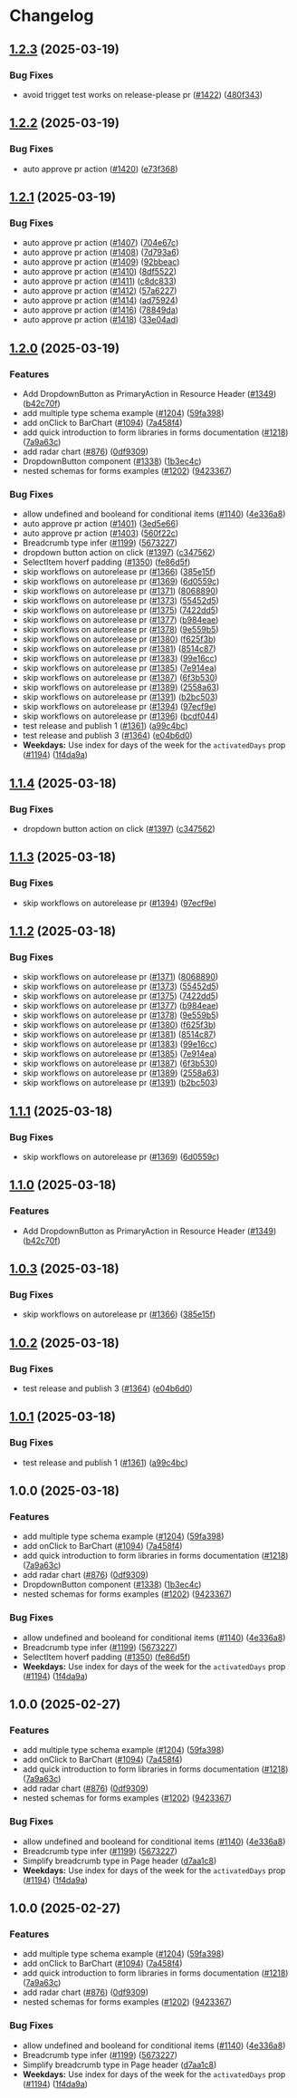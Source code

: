 # Changelog

## [1.2.3](https://github.com/factorialco/factorial-one/compare/v1.2.2...v1.2.3) (2025-03-19)


### Bug Fixes

* avoid trigget test works on release-please pr ([#1422](https://github.com/factorialco/factorial-one/issues/1422)) ([480f343](https://github.com/factorialco/factorial-one/commit/480f343684173ca7990c3f97534d2a26e8b99fbb))

## [1.2.2](https://github.com/factorialco/factorial-one/compare/v1.2.1...v1.2.2) (2025-03-19)


### Bug Fixes

* auto approve pr action ([#1420](https://github.com/factorialco/factorial-one/issues/1420)) ([e73f368](https://github.com/factorialco/factorial-one/commit/e73f3684134da7d2077cb6f72ca3c1661777a9e6))

## [1.2.1](https://github.com/factorialco/factorial-one/compare/v1.2.0...v1.2.1) (2025-03-19)


### Bug Fixes

* auto approve pr action ([#1407](https://github.com/factorialco/factorial-one/issues/1407)) ([704e67c](https://github.com/factorialco/factorial-one/commit/704e67cc6d73aa775fe2d13745f56dcbb6ac35a4))
* auto approve pr action ([#1408](https://github.com/factorialco/factorial-one/issues/1408)) ([7d793a6](https://github.com/factorialco/factorial-one/commit/7d793a69913a2848aae8a1080d38a11b92ee3f57))
* auto approve pr action ([#1409](https://github.com/factorialco/factorial-one/issues/1409)) ([92bbeac](https://github.com/factorialco/factorial-one/commit/92bbeacde9080d783cd5f6afccc2e9fe019783a8))
* auto approve pr action ([#1410](https://github.com/factorialco/factorial-one/issues/1410)) ([8df5522](https://github.com/factorialco/factorial-one/commit/8df5522f69f85e77d868ed21fc06de5daeeae0a8))
* auto approve pr action ([#1411](https://github.com/factorialco/factorial-one/issues/1411)) ([c8dc833](https://github.com/factorialco/factorial-one/commit/c8dc83302cea248ff0d60262a165184fdbf80454))
* auto approve pr action ([#1412](https://github.com/factorialco/factorial-one/issues/1412)) ([57a6227](https://github.com/factorialco/factorial-one/commit/57a62272efad18786211410c7ef86c17a0d4eaf1))
* auto approve pr action ([#1414](https://github.com/factorialco/factorial-one/issues/1414)) ([ad75924](https://github.com/factorialco/factorial-one/commit/ad7592458000453eb840f5edd1a7e6d4035bddaf))
* auto approve pr action ([#1416](https://github.com/factorialco/factorial-one/issues/1416)) ([78849da](https://github.com/factorialco/factorial-one/commit/78849da46cf1bb43cff00f36b1397354fc148941))
* auto approve pr action ([#1418](https://github.com/factorialco/factorial-one/issues/1418)) ([33e04ad](https://github.com/factorialco/factorial-one/commit/33e04ad072b636317b40292daaaa20606f896f6a))

## [1.2.0](https://github.com/factorialco/factorial-one/compare/v1.1.4...v1.2.0) (2025-03-19)


### Features

* Add DropdownButton as PrimaryAction in Resource Header ([#1349](https://github.com/factorialco/factorial-one/issues/1349)) ([b42c70f](https://github.com/factorialco/factorial-one/commit/b42c70fd967944b204765e189ff54dc3e1c47ebc))
* add multiple type schema example ([#1204](https://github.com/factorialco/factorial-one/issues/1204)) ([59fa398](https://github.com/factorialco/factorial-one/commit/59fa398623992aa9cbb6e0afc411f7bc599a22b9))
* add onClick to BarChart ([#1094](https://github.com/factorialco/factorial-one/issues/1094)) ([7a458f4](https://github.com/factorialco/factorial-one/commit/7a458f4aa6bef94b2490b9105e6a38fe61e71805))
* add quick introduction to form libraries in forms documentation ([#1218](https://github.com/factorialco/factorial-one/issues/1218)) ([7a9a63c](https://github.com/factorialco/factorial-one/commit/7a9a63c6a65c63c64765e08a2c903c5d009fcd4d))
* add radar chart ([#876](https://github.com/factorialco/factorial-one/issues/876)) ([0df9309](https://github.com/factorialco/factorial-one/commit/0df93094fe09932827aeec6003f9bfbcdb32096a))
* DropdownButton component ([#1338](https://github.com/factorialco/factorial-one/issues/1338)) ([1b3ec4c](https://github.com/factorialco/factorial-one/commit/1b3ec4c7ab5d9d049a826fc23f679442f28de262))
* nested schemas for forms examples ([#1202](https://github.com/factorialco/factorial-one/issues/1202)) ([9423367](https://github.com/factorialco/factorial-one/commit/94233675f865433c8a4f4c11b502d942b148a2b5))


### Bug Fixes

* allow undefined and booleand for conditional items ([#1140](https://github.com/factorialco/factorial-one/issues/1140)) ([4e336a8](https://github.com/factorialco/factorial-one/commit/4e336a8aedd245da80326db1ac211a27027e4254))
* auto approve pr action ([#1401](https://github.com/factorialco/factorial-one/issues/1401)) ([3ed5e66](https://github.com/factorialco/factorial-one/commit/3ed5e66218eba70dc515016c2a0f64d453d73788))
* auto approve pr action ([#1403](https://github.com/factorialco/factorial-one/issues/1403)) ([560f22c](https://github.com/factorialco/factorial-one/commit/560f22c255dc74f0f98635112afa9bfbde8fdbc9))
* Breadcrumb type infer ([#1199](https://github.com/factorialco/factorial-one/issues/1199)) ([5673227](https://github.com/factorialco/factorial-one/commit/5673227e7c2cb2a8b3adbfa7922bf9c002345ce1))
* dropdown button action on click ([#1397](https://github.com/factorialco/factorial-one/issues/1397)) ([c347562](https://github.com/factorialco/factorial-one/commit/c347562211998b0fa66f75856aff3a106f4fc4d7))
* SelectItem hoverf padding ([#1350](https://github.com/factorialco/factorial-one/issues/1350)) ([fe86d5f](https://github.com/factorialco/factorial-one/commit/fe86d5f6dd9289cfb52b04047c12a2fff2200422))
* skip workflows on autorelease pr ([#1366](https://github.com/factorialco/factorial-one/issues/1366)) ([385e15f](https://github.com/factorialco/factorial-one/commit/385e15f8a53ac7d682d20347a8ae279825eda867))
* skip workflows on autorelease pr ([#1369](https://github.com/factorialco/factorial-one/issues/1369)) ([6d0559c](https://github.com/factorialco/factorial-one/commit/6d0559c0adf7e96a1b03b9f19e86ea05c67c7c2a))
* skip workflows on autorelease pr ([#1371](https://github.com/factorialco/factorial-one/issues/1371)) ([8068890](https://github.com/factorialco/factorial-one/commit/80688908b17264eaa11278d1d504b7512102f060))
* skip workflows on autorelease pr ([#1373](https://github.com/factorialco/factorial-one/issues/1373)) ([55452d5](https://github.com/factorialco/factorial-one/commit/55452d5f9276d1b28a92d424670f8dd3918ae703))
* skip workflows on autorelease pr ([#1375](https://github.com/factorialco/factorial-one/issues/1375)) ([7422dd5](https://github.com/factorialco/factorial-one/commit/7422dd5ba4cc75c5d02380d23baceb48b0029612))
* skip workflows on autorelease pr ([#1377](https://github.com/factorialco/factorial-one/issues/1377)) ([b984eae](https://github.com/factorialco/factorial-one/commit/b984eae9d5057f78fa5b660b18fb647b695c3dcf))
* skip workflows on autorelease pr ([#1378](https://github.com/factorialco/factorial-one/issues/1378)) ([9e559b5](https://github.com/factorialco/factorial-one/commit/9e559b5a6b9e6bfdbbbd14b627846ea187d6043d))
* skip workflows on autorelease pr ([#1380](https://github.com/factorialco/factorial-one/issues/1380)) ([f625f3b](https://github.com/factorialco/factorial-one/commit/f625f3b2cd46c5a3ea2211c0774709e1468e4fe7))
* skip workflows on autorelease pr ([#1381](https://github.com/factorialco/factorial-one/issues/1381)) ([8514c87](https://github.com/factorialco/factorial-one/commit/8514c87ef671be386665f75f7325c28835a672c4))
* skip workflows on autorelease pr ([#1383](https://github.com/factorialco/factorial-one/issues/1383)) ([99e16cc](https://github.com/factorialco/factorial-one/commit/99e16cc8602e72fb7808aa53311aa6f8a6578d18))
* skip workflows on autorelease pr ([#1385](https://github.com/factorialco/factorial-one/issues/1385)) ([7e914ea](https://github.com/factorialco/factorial-one/commit/7e914ea1e7b10650d3108342251435cc1afae1f0))
* skip workflows on autorelease pr ([#1387](https://github.com/factorialco/factorial-one/issues/1387)) ([6f3b530](https://github.com/factorialco/factorial-one/commit/6f3b53077430db99187f578b2ce83025530a3bae))
* skip workflows on autorelease pr ([#1389](https://github.com/factorialco/factorial-one/issues/1389)) ([2558a63](https://github.com/factorialco/factorial-one/commit/2558a63d68fb85ac2196c51d8b7b33bb66a0f542))
* skip workflows on autorelease pr ([#1391](https://github.com/factorialco/factorial-one/issues/1391)) ([b2bc503](https://github.com/factorialco/factorial-one/commit/b2bc503bee06e530588e44fd457dcfe10d65afee))
* skip workflows on autorelease pr ([#1394](https://github.com/factorialco/factorial-one/issues/1394)) ([97ecf9e](https://github.com/factorialco/factorial-one/commit/97ecf9e69f2be4d3b9b0733b50b6855451fd2fd0))
* skip workflows on autorelease pr ([#1396](https://github.com/factorialco/factorial-one/issues/1396)) ([bcdf044](https://github.com/factorialco/factorial-one/commit/bcdf044b0de121a0a2d5ac6eec4f67bfb919b213))
* test release and publish 1 ([#1361](https://github.com/factorialco/factorial-one/issues/1361)) ([a99c4bc](https://github.com/factorialco/factorial-one/commit/a99c4bca27a468558def4c45309e2c63baf68c57))
* test release and publish 3 ([#1364](https://github.com/factorialco/factorial-one/issues/1364)) ([e04b6d0](https://github.com/factorialco/factorial-one/commit/e04b6d0d1cc036bb7b7d7405df58935defefa1aa))
* **Weekdays:** Use index for days of the week for the `activatedDays` prop ([#1194](https://github.com/factorialco/factorial-one/issues/1194)) ([1f4da9a](https://github.com/factorialco/factorial-one/commit/1f4da9a4e1ea907141ca587b296c228729c4f70d))

## [1.1.4](https://github.com/factorialco/factorial-one/compare/v1.1.3...v1.1.4) (2025-03-18)


### Bug Fixes

* dropdown button action on click ([#1397](https://github.com/factorialco/factorial-one/issues/1397)) ([c347562](https://github.com/factorialco/factorial-one/commit/c347562211998b0fa66f75856aff3a106f4fc4d7))

## [1.1.3](https://github.com/factorialco/factorial-one/compare/v1.1.2...v1.1.3) (2025-03-18)


### Bug Fixes

* skip workflows on autorelease pr ([#1394](https://github.com/factorialco/factorial-one/issues/1394)) ([97ecf9e](https://github.com/factorialco/factorial-one/commit/97ecf9e69f2be4d3b9b0733b50b6855451fd2fd0))

## [1.1.2](https://github.com/factorialco/factorial-one/compare/v1.1.1...v1.1.2) (2025-03-18)


### Bug Fixes

* skip workflows on autorelease pr ([#1371](https://github.com/factorialco/factorial-one/issues/1371)) ([8068890](https://github.com/factorialco/factorial-one/commit/80688908b17264eaa11278d1d504b7512102f060))
* skip workflows on autorelease pr ([#1373](https://github.com/factorialco/factorial-one/issues/1373)) ([55452d5](https://github.com/factorialco/factorial-one/commit/55452d5f9276d1b28a92d424670f8dd3918ae703))
* skip workflows on autorelease pr ([#1375](https://github.com/factorialco/factorial-one/issues/1375)) ([7422dd5](https://github.com/factorialco/factorial-one/commit/7422dd5ba4cc75c5d02380d23baceb48b0029612))
* skip workflows on autorelease pr ([#1377](https://github.com/factorialco/factorial-one/issues/1377)) ([b984eae](https://github.com/factorialco/factorial-one/commit/b984eae9d5057f78fa5b660b18fb647b695c3dcf))
* skip workflows on autorelease pr ([#1378](https://github.com/factorialco/factorial-one/issues/1378)) ([9e559b5](https://github.com/factorialco/factorial-one/commit/9e559b5a6b9e6bfdbbbd14b627846ea187d6043d))
* skip workflows on autorelease pr ([#1380](https://github.com/factorialco/factorial-one/issues/1380)) ([f625f3b](https://github.com/factorialco/factorial-one/commit/f625f3b2cd46c5a3ea2211c0774709e1468e4fe7))
* skip workflows on autorelease pr ([#1381](https://github.com/factorialco/factorial-one/issues/1381)) ([8514c87](https://github.com/factorialco/factorial-one/commit/8514c87ef671be386665f75f7325c28835a672c4))
* skip workflows on autorelease pr ([#1383](https://github.com/factorialco/factorial-one/issues/1383)) ([99e16cc](https://github.com/factorialco/factorial-one/commit/99e16cc8602e72fb7808aa53311aa6f8a6578d18))
* skip workflows on autorelease pr ([#1385](https://github.com/factorialco/factorial-one/issues/1385)) ([7e914ea](https://github.com/factorialco/factorial-one/commit/7e914ea1e7b10650d3108342251435cc1afae1f0))
* skip workflows on autorelease pr ([#1387](https://github.com/factorialco/factorial-one/issues/1387)) ([6f3b530](https://github.com/factorialco/factorial-one/commit/6f3b53077430db99187f578b2ce83025530a3bae))
* skip workflows on autorelease pr ([#1389](https://github.com/factorialco/factorial-one/issues/1389)) ([2558a63](https://github.com/factorialco/factorial-one/commit/2558a63d68fb85ac2196c51d8b7b33bb66a0f542))
* skip workflows on autorelease pr ([#1391](https://github.com/factorialco/factorial-one/issues/1391)) ([b2bc503](https://github.com/factorialco/factorial-one/commit/b2bc503bee06e530588e44fd457dcfe10d65afee))

## [1.1.1](https://github.com/factorialco/factorial-one/compare/v1.1.0...v1.1.1) (2025-03-18)


### Bug Fixes

* skip workflows on autorelease pr ([#1369](https://github.com/factorialco/factorial-one/issues/1369)) ([6d0559c](https://github.com/factorialco/factorial-one/commit/6d0559c0adf7e96a1b03b9f19e86ea05c67c7c2a))

## [1.1.0](https://github.com/factorialco/factorial-one/compare/v1.0.3...v1.1.0) (2025-03-18)


### Features

* Add DropdownButton as PrimaryAction in Resource Header ([#1349](https://github.com/factorialco/factorial-one/issues/1349)) ([b42c70f](https://github.com/factorialco/factorial-one/commit/b42c70fd967944b204765e189ff54dc3e1c47ebc))

## [1.0.3](https://github.com/factorialco/factorial-one/compare/v1.0.2...v1.0.3) (2025-03-18)


### Bug Fixes

* skip workflows on autorelease pr ([#1366](https://github.com/factorialco/factorial-one/issues/1366)) ([385e15f](https://github.com/factorialco/factorial-one/commit/385e15f8a53ac7d682d20347a8ae279825eda867))

## [1.0.2](https://github.com/factorialco/factorial-one/compare/v1.0.1...v1.0.2) (2025-03-18)


### Bug Fixes

* test release and publish 3 ([#1364](https://github.com/factorialco/factorial-one/issues/1364)) ([e04b6d0](https://github.com/factorialco/factorial-one/commit/e04b6d0d1cc036bb7b7d7405df58935defefa1aa))

## [1.0.1](https://github.com/factorialco/factorial-one/compare/v1.0.0...v1.0.1) (2025-03-18)


### Bug Fixes

* test release and publish 1 ([#1361](https://github.com/factorialco/factorial-one/issues/1361)) ([a99c4bc](https://github.com/factorialco/factorial-one/commit/a99c4bca27a468558def4c45309e2c63baf68c57))

## 1.0.0 (2025-03-18)


### Features

* add multiple type schema example ([#1204](https://github.com/factorialco/factorial-one/issues/1204)) ([59fa398](https://github.com/factorialco/factorial-one/commit/59fa398623992aa9cbb6e0afc411f7bc599a22b9))
* add onClick to BarChart ([#1094](https://github.com/factorialco/factorial-one/issues/1094)) ([7a458f4](https://github.com/factorialco/factorial-one/commit/7a458f4aa6bef94b2490b9105e6a38fe61e71805))
* add quick introduction to form libraries in forms documentation ([#1218](https://github.com/factorialco/factorial-one/issues/1218)) ([7a9a63c](https://github.com/factorialco/factorial-one/commit/7a9a63c6a65c63c64765e08a2c903c5d009fcd4d))
* add radar chart ([#876](https://github.com/factorialco/factorial-one/issues/876)) ([0df9309](https://github.com/factorialco/factorial-one/commit/0df93094fe09932827aeec6003f9bfbcdb32096a))
* DropdownButton component ([#1338](https://github.com/factorialco/factorial-one/issues/1338)) ([1b3ec4c](https://github.com/factorialco/factorial-one/commit/1b3ec4c7ab5d9d049a826fc23f679442f28de262))
* nested schemas for forms examples ([#1202](https://github.com/factorialco/factorial-one/issues/1202)) ([9423367](https://github.com/factorialco/factorial-one/commit/94233675f865433c8a4f4c11b502d942b148a2b5))


### Bug Fixes

* allow undefined and booleand for conditional items ([#1140](https://github.com/factorialco/factorial-one/issues/1140)) ([4e336a8](https://github.com/factorialco/factorial-one/commit/4e336a8aedd245da80326db1ac211a27027e4254))
* Breadcrumb type infer ([#1199](https://github.com/factorialco/factorial-one/issues/1199)) ([5673227](https://github.com/factorialco/factorial-one/commit/5673227e7c2cb2a8b3adbfa7922bf9c002345ce1))
* SelectItem hoverf padding ([#1350](https://github.com/factorialco/factorial-one/issues/1350)) ([fe86d5f](https://github.com/factorialco/factorial-one/commit/fe86d5f6dd9289cfb52b04047c12a2fff2200422))
* **Weekdays:** Use index for days of the week for the `activatedDays` prop ([#1194](https://github.com/factorialco/factorial-one/issues/1194)) ([1f4da9a](https://github.com/factorialco/factorial-one/commit/1f4da9a4e1ea907141ca587b296c228729c4f70d))

## 1.0.0 (2025-02-27)


### Features

* add multiple type schema example ([#1204](https://github.com/factorialco/factorial-one/issues/1204)) ([59fa398](https://github.com/factorialco/factorial-one/commit/59fa398623992aa9cbb6e0afc411f7bc599a22b9))
* add onClick to BarChart ([#1094](https://github.com/factorialco/factorial-one/issues/1094)) ([7a458f4](https://github.com/factorialco/factorial-one/commit/7a458f4aa6bef94b2490b9105e6a38fe61e71805))
* add quick introduction to form libraries in forms documentation ([#1218](https://github.com/factorialco/factorial-one/issues/1218)) ([7a9a63c](https://github.com/factorialco/factorial-one/commit/7a9a63c6a65c63c64765e08a2c903c5d009fcd4d))
* add radar chart ([#876](https://github.com/factorialco/factorial-one/issues/876)) ([0df9309](https://github.com/factorialco/factorial-one/commit/0df93094fe09932827aeec6003f9bfbcdb32096a))
* nested schemas for forms examples ([#1202](https://github.com/factorialco/factorial-one/issues/1202)) ([9423367](https://github.com/factorialco/factorial-one/commit/94233675f865433c8a4f4c11b502d942b148a2b5))


### Bug Fixes

* allow undefined and booleand for conditional items ([#1140](https://github.com/factorialco/factorial-one/issues/1140)) ([4e336a8](https://github.com/factorialco/factorial-one/commit/4e336a8aedd245da80326db1ac211a27027e4254))
* Breadcrumb type infer ([#1199](https://github.com/factorialco/factorial-one/issues/1199)) ([5673227](https://github.com/factorialco/factorial-one/commit/5673227e7c2cb2a8b3adbfa7922bf9c002345ce1))
* Simplify breadcrumb type in Page header ([d7aa1c8](https://github.com/factorialco/factorial-one/commit/d7aa1c81abfa4c581c3f39770c5fd456a32b1d9e))
* **Weekdays:** Use index for days of the week for the `activatedDays` prop ([#1194](https://github.com/factorialco/factorial-one/issues/1194)) ([1f4da9a](https://github.com/factorialco/factorial-one/commit/1f4da9a4e1ea907141ca587b296c228729c4f70d))

## 1.0.0 (2025-02-27)


### Features

* add multiple type schema example ([#1204](https://github.com/factorialco/factorial-one/issues/1204)) ([59fa398](https://github.com/factorialco/factorial-one/commit/59fa398623992aa9cbb6e0afc411f7bc599a22b9))
* add onClick to BarChart ([#1094](https://github.com/factorialco/factorial-one/issues/1094)) ([7a458f4](https://github.com/factorialco/factorial-one/commit/7a458f4aa6bef94b2490b9105e6a38fe61e71805))
* add quick introduction to form libraries in forms documentation ([#1218](https://github.com/factorialco/factorial-one/issues/1218)) ([7a9a63c](https://github.com/factorialco/factorial-one/commit/7a9a63c6a65c63c64765e08a2c903c5d009fcd4d))
* add radar chart ([#876](https://github.com/factorialco/factorial-one/issues/876)) ([0df9309](https://github.com/factorialco/factorial-one/commit/0df93094fe09932827aeec6003f9bfbcdb32096a))
* nested schemas for forms examples ([#1202](https://github.com/factorialco/factorial-one/issues/1202)) ([9423367](https://github.com/factorialco/factorial-one/commit/94233675f865433c8a4f4c11b502d942b148a2b5))


### Bug Fixes

* allow undefined and booleand for conditional items ([#1140](https://github.com/factorialco/factorial-one/issues/1140)) ([4e336a8](https://github.com/factorialco/factorial-one/commit/4e336a8aedd245da80326db1ac211a27027e4254))
* Breadcrumb type infer ([#1199](https://github.com/factorialco/factorial-one/issues/1199)) ([5673227](https://github.com/factorialco/factorial-one/commit/5673227e7c2cb2a8b3adbfa7922bf9c002345ce1))
* Simplify breadcrumb type in Page header ([d7aa1c8](https://github.com/factorialco/factorial-one/commit/d7aa1c81abfa4c581c3f39770c5fd456a32b1d9e))
* **Weekdays:** Use index for days of the week for the `activatedDays` prop ([#1194](https://github.com/factorialco/factorial-one/issues/1194)) ([1f4da9a](https://github.com/factorialco/factorial-one/commit/1f4da9a4e1ea907141ca587b296c228729c4f70d))
